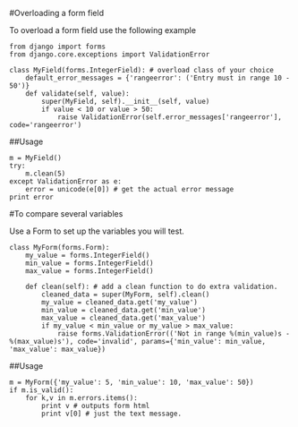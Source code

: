#Overloading a form field

To overload a form field use the following example

    from django import forms
    from django.core.exceptions import ValidationError
    
    class MyField(forms.IntegerField): # overload class of your choice
        default_error_messages = {'rangeerror': ('Entry must in range 10 - 50')}
        def validate(self, value):
            super(MyField, self).__init__(self, value)
            if value < 10 or value > 50:
                raise ValidationError(self.error_messages['rangeerror'], code='rangeerror')
                
                
##Usage

    m = MyField()
    try:
        m.clean(5)
    except ValidationError as e:
        error = unicode(e[0]) # get the actual error message
    print error
    
#To compare several variables

Use a Form to set up the variables you will test.

    class MyForm(forms.Form):
        my_value = forms.IntegerField()
        min_value = forms.IntegerField()
        max_value = forms.IntegerField()

        def clean(self): # add a clean function to do extra validation.
            cleaned_data = super(MyForm, self).clean()
            my_value = cleaned_data.get('my_value')
            min_value = cleaned_data.get('min_value')
            max_value = cleaned_data.get('max_value')
            if my_value < min_value or my_value > max_value:
                raise forms.ValidationError(('Not in range %(min_value)s - %(max_value)s'), code='invalid', params={'min_value': min_value, 'max_value': max_value})
                
                
##Usage

    m = MyForm({'my_value': 5, 'min_value': 10, 'max_value': 50})
    if m.is_valid():
        for k,v in m.errors.items():
            print v # outputs form html
            print v[0] # just the text message.
